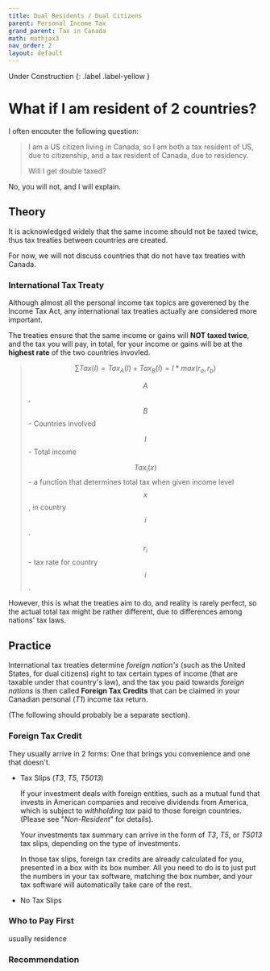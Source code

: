 ```yaml
---
title: Dual Residents / Dual Citizens
parent: Personal Income Tax
grand_parent: Tax in Canada
math: mathjax3
nav_order: 2
layout: default
---
```


<div class="page status" markdown="1">
Under Construction
{: .label .label-yellow }
</div>

# **What if I am resident of 2 countries?**

I often encouter the following question:

> I am a US citizen living in Canada, so I am both a tax resident of US, due to citizenship, and a tax resident of Canada, due to residency. 
>
> Will I get double taxed?

No, you will not, and I will explain.

## Theory

It is acknowledged widely that the same income should not be taxed twice, thus tax treaties between countries are created.

For now, we will not discuss countries that do not have tax treaties with Canada.

### **International Tax Treaty**

Although almost all the personal income tax topics are goverened by the Income Tax Act, any international tax treaties actually are considered more important.

The treaties ensure that the same income or gains will **NOT taxed twice**, and the tax you will pay, in total, for your income or gains will be at the **highest rate** of the two countries invovled.

>$$ \sum{Tax(I)} = Tax_{A}(I) + Tax_{B}(I) = I * max(r_a, r_b) $$
>
> $$A$$, $$B$$ - Countries involved
>
> $$I$$ - Total income
>
> $$Tax_{i}(x)$$ - a function that determines total tax when given income level $$x$$, in country $$i$$.
>
> $$r_{i}$$ - tax rate for country $$i$$.

However, this is what the treaties aim to do, and reality is rarely perfect, so the actual total tax might be rather different, due to differences among nations' tax laws.


## Practice

International tax treaties determine *foreign nation's* (such as the United States, for dual citizens) right to tax certain types of income (that are taxable under that country's law), and the tax you paid towards *foreign nations* is then called **Foreign Tax Credits** that can be claimed in your Canadian personal (*T1*) income tax return.


(The following should probably be a separate section).

### Foreign Tax Credit

They usually arrive in 2 forms: One that brings you convenience and one that doesn't.

- Tax Slips (*T3*, *T5*, *T5013*)

    If your investment deals with foreign entities, such as a mutual fund that invests in American companies and receive dividends from America, which is subject to *withholding tax* paid to those foreign countries. (Please see "*Non-Resident*" for details).

    Your investments tax summary can arrive in the form of *T3*, *T5*, or *T5013* tax slips, depending on the type of investments.

    In those tax slips, foreign tax credits are already calculated for you, presented in a box with its box number. All you need to do is to just put the numbers in your tax software, matching the box number, and your tax software will automatically take care of the rest.

- No Tax Slips


### Who to Pay First

usually residence

### Recommendation
